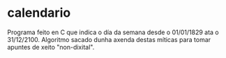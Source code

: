 # calendario
Programa feito en C que indica o día da semana desde o 01/01/1829 ata o 31/12/2100. Algoritmo sacado dunha axenda destas míticas para tomar apuntes de xeito "non-dixital".
